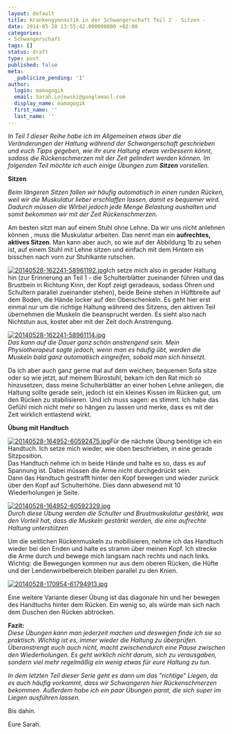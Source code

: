 ```yaml
---
layout: default
title: Krankengymnastik in der Schwangerschaft Teil 2 - Sitzen -
date: 2014-05-28 13:55:42.000000000 +02:00
categories:
- Schwangerschaft
tags: []
status: draft
type: post
published: false
meta:
  _publicize_pending: '1'
author:
  login: mamagogik
  email: Sarah.Lojewski@googlemail.com
  display_name: mamagogik
  first_name: ''
  last_name: ''
---
```

<p><em>In Teil 1 dieser Reihe habe ich im Allgemeinen etwas über die Veränderungen der Haltung während der Schwangerschaft geschrieben und euch Tipps gegeben, wie ihr eure Haltung etwas verbessern könnt, sodass die Rückenschmerzen mit der Zeit gelindert werden können. Im folgenden Teil möchte ich euch einige Übungen zum <strong>Sitzen</strong> vorstellen.</em></p>
<p><strong>Sitzen</strong></p>
<p><em>Beim längeren Sitzen fallen wir häufig automatisch in einen runden Rücken, weil wir die Muskulatur lieber erschlaffen lassen, damit es bequemer wird. Dadurch müssen die Wirbel jedoch jede Menge Belastung aushalten und somit bekommen wir mit der Zeit Rückenschmerzen.</em></p>
<p>Am besten sitzt man auf einem Stuhl ohne Lehne. Da wir uns nicht anlehnen können , muss die Muskulatur arbeiten. Das nennt man ein <strong>aufrechtes, aktives Sitzen</strong>. Man kann aber auch, so wie auf der Abbildung 1b zu sehen ist, auf einem Stuhl mit Lehne sitzen und einfach mit dem Hintern ein bisschen nach vorn zur Stuhlkante rutschen.</p>
<p><a href="https://mamagogik.files.wordpress.com/2014/05/20140528-162241-58961192.jpg"><img src="{{ site.url }}/images/20140528-162241-58961192.jpg" alt="20140528-162241-58961192.jpg" class="alignleft size-full" /></a>Ich setze mich also in gerader Haltung hin (zur Erinnerung an Teil 1 - die Schulterblätter zueinander führen und das Brustbein in Richtung Kinn, der Kopf zeigt geradeaus, sodass Ohren und Schultern parallel zueinander stehen), beide Beine stehen in Hüftbreite auf dem Boden, die Hände locker auf den Oberschenkeln. Es geht hier erst einmal nur um die richtige Haltung während des Sitzens, den aktiven Teil übernehmen die Muskeln die beansprucht werden. Es sieht also nach Nichtstun aus, kostet aber mit der Zeit doch Anstrengung.</p>
<p><a href="https://mamagogik.files.wordpress.com/2014/05/20140528-162241-58961114.jpg"><img src="{{ site.url }}/images/20140528-162241-58961114.jpg" alt="20140528-162241-58961114.jpg" class="alignright size-full" /></a><br />
<em>Das kann auf die Dauer ganz schön anstrengend sein. Mein Physiotherapeut sagte jedoch, wenn man es häufig übt, werden die Muskeln bald ganz automatisch eingreifen, sobald man sich hinsetzt.</em></p>
<p>Da ich aber auch ganz gerne mal auf dem weichen, bequemen Sofa sitze oder so wie jetzt, auf meinem Bürostuhl, bekam ich den Rat mich so hinzusetzen, dass meine Schulterblätter an einer hohen Lehne anliegen, die Haltung sollte gerade sein, jedoch ist ein kleines Kissen im Rücken gut, um den Rücken zu stabilisieren. Und ich muss sagen: es stimmt. Ich habe das Gefühl mich nicht mehr so hängen zu lassen und merke, dass es mit der Zeit wirklich entlastend wirkt.</p>
<p><strong>Übung mit Handtuch</strong></p>
<p><a href="https://mamagogik.files.wordpress.com/2014/05/20140528-164952-60592475.jpg"><img src="{{ site.url }}/images/20140528-164952-60592475.jpg" alt="20140528-164952-60592475.jpg" class="alignleft size-full" /></a>Für die nächste Übung benötige ich ein Handtuch. Ich setze mich wieder, wie oben beschrieben, in eine gerade Sitzposition.<br />
Das Handtuch nehme ich in beide Hände und halte es so, dass es auf Spannung ist. Dabei müssen die Arme nicht durchgedrückt sein.<br />
Dann das Handtuch gestrafft hinter den Kopf bewegen und wieder zurück über den Kopf auf Schulterhöhe. Dies dann abwesend mit 10 Wiederholungen je Seite.</p>
<p><a href="https://mamagogik.files.wordpress.com/2014/05/20140528-164952-60592329.jpg"><img src="{{ site.url }}/images/20140528-164952-60592329.jpg" alt="20140528-164952-60592329.jpg" class="alignright size-full" /></a><br />
<em>Durch diese Übung werden die Schulter und Brustmuskulatur gestärkt, was den Vorteil hat, dass die Muskeln gestärkt werden, die eine aufrechte Haltung unterstützen</em></p>
<p>Um die seitlichen Rückenmuskeln zu mobilisieren, nehme ich das Handtuch wieder bei den Enden und halte es stramm über meinen Kopf. Ich strecke die Arme durch und bewege mich langsam nach rechts und nach links. Wichtig: die Bewegungen kommen nur aus dem oberen Rücken, die Hüfte und der Lendenwirbelbereich bleiben parallel zu den Knien.</p>
<p><a href="https://mamagogik.files.wordpress.com/2014/05/20140528-170954-61794913.jpg"><img src="{{ site.url }}/images/20140528-170954-61794913.jpg" alt="20140528-170954-61794913.jpg" class="alignleft size-full" /></a></p>
<p>Eine weitere Variante dieser Übung ist das diagonale hin und her bewegen des Handtuchs hinter dem Rücken. Ein wenig so, als würde man sich nach dem Duschen den Rücken abtrocken.</p>
<p><strong>Fazit:</strong><br />
<em>Diese Übungen kann man jederzeit machen und deswegen finde ich sie so praktisch. Wichtig ist es, immer wieder die Haltung zu überprüfen. Überanstrengt euch auch nicht, macht zwischendurch eine Pause zwischen den Wiederholungen. Es geht wirklich nicht darum, sich zu verausgaben, sondern viel mehr regelmäßig ein wenig etwas für eure Haltung zu tun.</p>
<p>In dem letzten Teil dieser Serie geht es dann um das "richtige" Liegen, da es auch häufig vorkommt, dass wir Schwangeren hier Rückenschmerzen bekommen. Außerdem habe ich ein paar Übungen parat, die sich super im Liegen ausführen lassen. </em></p>
<p>Bis dahin.</p>
<p>Eure Sarah.</p>

